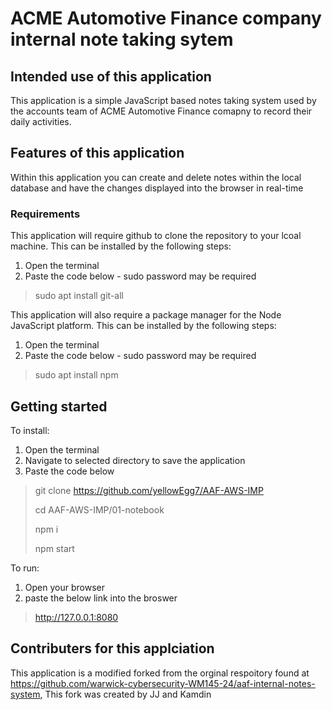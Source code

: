 # ACME Automotive Finance company internal note taking sytem 

## Intended use of this application
<p>This application is a simple JavaScript based notes taking system used by the accounts team of ACME Automotive Finance comapny to record their daily activities.</p>


## Features of this application
<p>Within this application you can create and delete notes within the local database and have the changes displayed into the browser in real-time</p>


### Requirements 
<p>This application will require github to clone the repository to your lcoal machine. This can be installed by the following steps:</p>
<ol>
  <li>Open the terminal</li>
  <li>Paste the code below - sudo password may be required</li>
</ol>

> sudo apt install git-all

<p>This application will also require a package manager for the Node JavaScript platform. This can be installed by the following steps:</p>
<ol>
  <li>Open the terminal</li>
  <li>Paste the code below - sudo password may be required</li>
</ol>

> sudo apt install npm


## Getting started
<p>To install:</p>
<ol>
  <li>Open the terminal</li>
  <li>Navigate to selected directory to save the application</li>
  <li>Paste the code below</li>
</ol>

> git clone https://github.com/yellowEgg7/AAF-AWS-IMP
> 
> cd AAF-AWS-IMP/01-notebook
> 
> npm i
> 
> npm start

<p>To run:</p>
<ol>
  <li>Open your browser</li>
  <li>paste the below link into the broswer</li>
</ol>

> http://127.0.0.1:8080


## Contributers for this applciation
This application is a modified forked from the orginal respoitory found at https://github.com/warwick-cybersecurity-WM145-24/aaf-internal-notes-system, This fork was created by JJ and Kamdin
